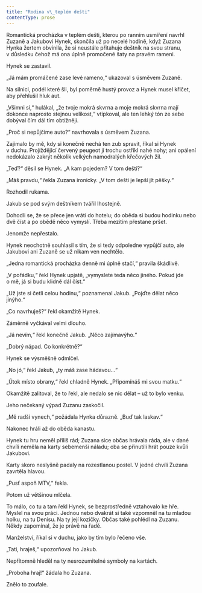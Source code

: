 ```yaml
---
title: "Rodina v\_teplém dešti"
contentType: prose
---
```


Romantická procházka v teplém dešti, kterou po ranním usmíření navrhl Zuzaně a Jakubovi Hynek, skončila už po necelé hodině, když Zuzana Hynka žertem obvinila, že si neustále přitahuje deštník na svou stranu, v důsledku čehož má ona úplně promočené šaty na pravém rameni.

Hynek se zastavil.

„Já mám promáčené zase levé rameno,“ ukazoval s úsměvem Zuzaně.

Na silnici, podél které šli, byl poměrně hustý provoz a Hynek musel křičet, aby přehlušil hluk aut.

„Všimni si,“ hulákal, „že tvoje mokrá skvrna a moje mokrá skvrna mají dokonce naprosto stejnou velikost,“ vtipkoval, ale ten lehký tón ze sebe dobýval čím dál tím obtížněji.

„Proč si nepůjčíme auto?“ navrhovala s úsměvem Zuzana.

Zajímalo by mě, kdy si konečně nechá ten zub spravit, říkal si Hynek v duchu. Projíždějící červený peugeot jí trochu ostříkl nahé nohy; ani opálení nedokázalo zakrýt několik velkých namodralých křečových žil.

„Teď?“ děsil se Hynek. „A kam pojedem? V tom dešti?“

„Máš pravdu,“ řekla Zuzana ironicky. „V tom dešti je lepší jít pěšky.“

Rozhodil rukama.

Jakub se pod svým deštníkem tvářil lhostejně.

Dohodli se, že se přece jen vrátí do hotelu; do oběda si budou hodinku nebo dvě číst a po obědě něco vymyslí. Třeba mezitím přestane pršet.

Jenomže nepřestalo.

Hynek neochotně souhlasil s tím, že si tedy odpoledne vypůjčí auto, ale Jakubovi ani Zuzaně se už nikam ven nechtělo.

„Jedna romantická procházka denně mi úplně stačí,“ pravila škádlivě.

„V pořádku,“ řekl Hynek upjatě, „vymyslete teda něco jiného. Pokud jde o mě, já si budu klidně dál číst.“

„Už jste si četli celou hodinu,“ poznamenal Jakub. „Pojďte dělat něco jinýho.“

„Co navrhuješ?“ řekl okamžitě Hynek.

Záměrně vyčkával velmi dlouho.

„Já nevím,“ řekl konečně Jakub. „Něco zajímavýho.“

„Dobrý nápad. Co konkrétně?“

Hynek se výsměšně odmlčel.

„No jó,“ řekl Jakub, „ty máš zase hádavou…“

„Útok místo obrany,“ řekl chladně Hynek. „Připomínáš mi svou matku.“

Okamžitě zalitoval, že to řekl, ale nedalo se nic dělat – už to bylo venku.

Jeho nečekaný výpad Zuzanu zaskočil.

„Mě radši vynech,“ požádala Hynka důrazně. „Buď tak laskav.“

Nakonec hráli až do oběda kanastu.

Hynek tu hru neměl příliš rád; Zuzana sice občas hrávala ráda, ale v dané chvíli neměla na karty sebemenší náladu; oba se přinutili hrát pouze kvůli Jakubovi.

Karty skoro neslyšně padaly na rozestlanou postel. V jedné chvíli Zuzana zavrtěla hlavou.

„Pusť aspoň MTV,“ řekla.

Potom už většinou mlčela.

To málo, co tu a tam řekl Hynek, se bezprostředně vztahovalo ke hře. Myslel na svou práci. Jednou nebo dvakrát si také vzpomněl na tu mladou holku, na tu Denisu. Na ty její kozičky. Občas také pohlédl na Zuzanu. Někdy zapomínal, že je právě na řadě.

Manželství, říkal si v duchu, jako by tím bylo řečeno vše.

„Tati, hraješ,“ upozorňoval ho Jakub.

Nepřítomně hleděl na ty nesrozumitelné symboly na kartách.

„Proboha hraj!“ žádala ho Zuzana.

Znělo to zoufale.
